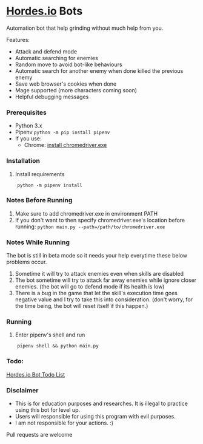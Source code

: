 # [Hordes.io](https://hordes.io) Bots
Automation bot that help grinding without much help from you.

Features:
- Attack and defend mode
- Automatic searching for enemies
- Random move to avoid bot-like behaviours
- Automatic search for another enemy when done killed the previous enemy
- Save web browser's cookies when done 
- Mage supported (more characters coming soon)
- Helpful debugging messages

### Prerequisites
- Python 3.x
- Pipenv    `python -m pip install pipenv`
- If you use:
    - Chrome: [install chromedriver.exe](https://github.com/SeleniumHQ/selenium/wiki/ChromeDriver#quick-installation)

### Installation
1) Install requirements
```
    python -m pipenv install
```

### Notes Before Running
1) Make sure to add chromedriver.exe in environment PATH
2) If you don't want to then specify chromedriver.exe's location before running: `python main.py --path=/path/to/chromedriver.exe`

### Notes While Running 
The bot is still in beta mode so it needs your help everytime these below problems occur.
1) Sometime it will try to attack enemies even when skills are disabled 
2) The bot sometime will try to attack far away enemies while ignore closer enemies. (the bot will go to defend mode if its health is low)
3) There is a bug in the game that let the skill's execution time goes negative value and I try to take this into consideration. (don't worry, for the time being, the bot will reset itself if this happen.)

### Running
1) Enter pipenv's shell and run
```
    pipenv shell && python main.py
```

### Todo:
[Hordes.io Bot Todo List](https://github.com/TopKeingt/hordes.io-bots/projects/1)

### Disclaimer
- This is for education purposes and researches. It is illegal to practice using this bot for level up.
- Users will responsible for using this program with evil purposes.
- I am not responsible for your actions. :) 


Pull requests are welcome
